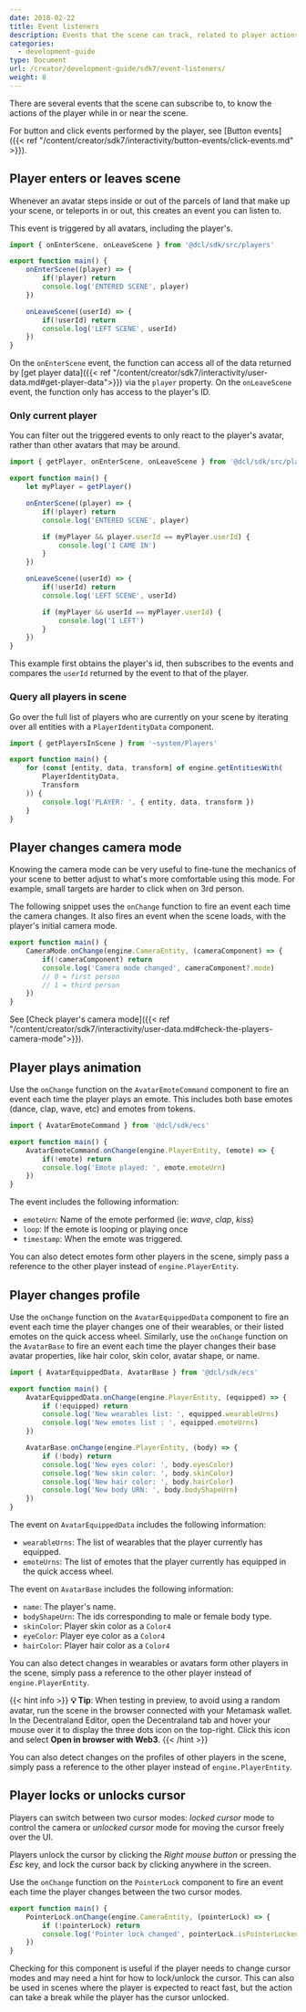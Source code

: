 ```yaml
---
date: 2018-02-22
title: Event listeners
description: Events that the scene can track, related to player actions and scene changes.
categories:
  - development-guide
type: Document
url: /creator/development-guide/sdk7/event-listeners/
weight: 8
---
```


There are several events that the scene can subscribe to, to know the actions of the player while in or near the scene.

For button and click events performed by the player, see [Button events]({{< ref "/content/creator/sdk7/interactivity/button-events/click-events.md" >}}).

## Player enters or leaves scene

Whenever an avatar steps inside or out of the parcels of land that make up your scene, or teleports in or out, this creates an event you can listen to.

This event is triggered by all avatars, including the player's.

```ts
import { onEnterScene, onLeaveScene } from '@dcl/sdk/src/players'

export function main() {
	onEnterScene((player) => {
		if(!player) return
		console.log('ENTERED SCENE', player)
	})

	onLeaveScene((userId) => {
		if(!userId) return
		console.log('LEFT SCENE', userId)
	})
}
```
On the `onEnterScene` event, the function can access all of the data returned by [get player data]({{< ref "/content/creator/sdk7/interactivity/user-data.md#get-player-data">}}) via the `player` property.
On the `onLeaveScene` event, the function only has access to the player's ID.


### Only current player

You can filter out the triggered events to only react to the player's avatar, rather than other avatars that may be around.

```ts
import { getPlayer, onEnterScene, onLeaveScene } from '@dcl/sdk/src/players'

export function main() {
	let myPlayer = getPlayer()

	onEnterScene((player) => {
		if(!player) return
		console.log('ENTERED SCENE', player)

		if (myPlayer && player.userId == myPlayer.userId) {
			console.log('I CAME IN')
		}
	})

	onLeaveScene((userId) => {
		if(!userId) return
		console.log('LEFT SCENE', userId)

		if (myPlayer && userId == myPlayer.userId) {
			console.log('I LEFT')
		}
	})
}
```

This example first obtains the player's id, then subscribes to the events and compares the `userId` returned by the event to that of the player.

### Query all players in scene

Go over the full list of players who are currently on your scene by iterating over all entities with a `PlayerIdentityData` component.

```ts
import { getPlayersInScene } from '~system/Players'

export function main() {
	for (const [entity, data, transform] of engine.getEntitiesWith(
		PlayerIdentityData,
		Transform
	)) {
		console.log('PLAYER: ', { entity, data, transform })
	}
}
```

## Player changes camera mode

Knowing the camera mode can be very useful to fine-tune the mechanics of your scene to better adjust to what's more comfortable using this mode. For example, small targets are harder to click when on 3rd person.

The following snippet uses the `onChange` function to fire an event each time the camera changes. It also fires an event when the scene loads, with the player's initial camera mode.

```ts
export function main() {
	CameraMode.onChange(engine.CameraEntity, (cameraComponent) => {
		if(!cameraComponent) return
		console.log('Camera mode changed', cameraComponent?.mode)
		// 0 = first person
		// 1 = third person
	})
}
```

See [Check player's camera mode]({{< ref "/content/creator/sdk7/interactivity/user-data.md#check-the-players-camera-mode">}}).

## Player plays animation

Use the `onChange` function on the `AvatarEmoteCommand` component to fire an event each time the player plays an emote. This includes both base emotes (dance, clap, wave, etc) and emotes from tokens.

```ts
import { AvatarEmoteCommand } from '@dcl/sdk/ecs'

export function main() {
	AvatarEmoteCommand.onChange(engine.PlayerEntity, (emote) => {
		if(!emote) return
		console.log('Emote played: ', emote.emoteUrn)
	})
}
```

The event includes the following information:

- `emoteUrn`: Name of the emote performed (ie: _wave_, _clap_, _kiss_)
- `loop`: If the emote is looping or playing once
- `timestamp`: When the emote was triggered.

You can also detect emotes form other players in the scene, simply pass a reference to the other player instead of `engine.PlayerEntity`.

## Player changes profile

Use the `onChange` function on the `AvatarEquippedData` component to fire an event each time the player changes one of their wearables, or their listed emotes on the quick access wheel. Similarly, use the `onChange` function on the `AvatarBase` to fire an event each time the player changes their base avatar properties, like hair color, skin color, avatar shape, or name.

```ts
import { AvatarEquippedData, AvatarBase } from '@dcl/sdk/ecs'

export function main() {
	AvatarEquippedData.onChange(engine.PlayerEntity, (equipped) => {
		if (!equipped) return
		console.log('New wearables list: ', equipped.wearableUrns)
		console.log('New emotes list : ', equipped.emoteUrns)
	})

	AvatarBase.onChange(engine.PlayerEntity, (body) => {
		if (!body) return
		console.log('New eyes color: ', body.eyesColor)
		console.log('New skin color: ', body.skinColor)
		console.log('New hair color: ', body.hairColor)
		console.log('New body URN: ', body.bodyShapeUrn)
	})
}
```

The event on `AvatarEquippedData` includes the following information:

- `wearableUrns`: The list of wearables that the player currently has equipped.
- `emoteUrns`: The list of emotes that the player currently has equipped in the quick access wheel.

The event on `AvatarBase` includes the following information:

- `name`: The player's name.
- `bodyShapeUrn`: The ids corresponding to male or female body type.
- `skinColor`: Player skin color as a `Color4`
- `eyeColor`: Player eye color as a `Color4`
- `hairColor`: Player hair color as a `Color4`

You can also detect changes in wearables or avatars form other players in the scene, simply pass a reference to the other player instead of `engine.PlayerEntity`.

{{< hint info >}}
**💡 Tip**: When testing in preview, to avoid using a random avatar, run the scene in the browser connected with your Metamask wallet. In the Decentraland Editor, open the Decentraland tab and hover your mouse over it to display the three dots icon on the top-right. Click this icon and select **Open in browser with Web3**.
{{< /hint >}}

You can also detect changes on the profiles of other players in the scene, simply pass a reference to the other player instead of `engine.PlayerEntity`.

## Player locks or unlocks cursor

Players can switch between two cursor modes: _locked cursor_ mode to control the camera or _unlocked cursor_ mode for moving the cursor freely over the UI.

Players unlock the cursor by clicking the _Right mouse button_ or pressing the _Esc_ key, and lock the cursor back by clicking anywhere in the screen.

Use the `onChange` function on the `PointerLock` component to fire an event each time the player changes between the two cursor modes.

```ts
export function main() {
	PointerLock.onChange(engine.CameraEntity, (pointerLock) => {
		if (!pointerLock) return
		console.log('Pointer lock changed', pointerLock.isPointerLocked)
	})
}
```

Checking for this component is useful if the player needs to change cursor modes and may need a hint for how to lock/unlock the cursor. This can also be used in scenes where the player is expected to react fast, but the action can take a break while the player has the cursor unlocked.

